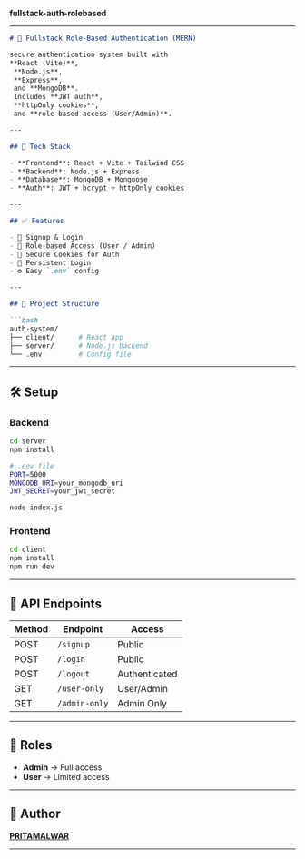 **fullstack-auth-rolebased**

---

````markdown
# 🔐 Fullstack Role-Based Authentication (MERN)

secure authentication system built with
**React (Vite)**,
 **Node.js**,
 **Express**,
 and **MongoDB**.
 Includes **JWT auth**,
 **httpOnly cookies**,
 and **role-based access (User/Admin)**.

---

## 🚀 Tech Stack

- **Frontend**: React + Vite + Tailwind CSS  
- **Backend**: Node.js + Express  
- **Database**: MongoDB + Mongoose  
- **Auth**: JWT + bcrypt + httpOnly cookies

---

## ✅ Features

- 📝 Signup & Login
- 🔐 Role-based Access (User / Admin)
- 🍪 Secure Cookies for Auth
- 🔄 Persistent Login
- ⚙️ Easy `.env` config

---

## 📁 Project Structure

```bash
auth-system/
├── client/      # React app
├── server/      # Node.js backend
└── .env         # Config file
````

---

## 🛠️ Setup

### Backend

```bash
cd server
npm install

# .env file
PORT=5000
MONGODB_URI=your_mongodb_uri
JWT_SECRET=your_jwt_secret

node index.js
```

### Frontend

```bash
cd client
npm install
npm run dev
```

---

## 🔐 API Endpoints

| Method | Endpoint      | Access        |
| ------ | ------------- | ------------- |
| POST   | `/signup`     | Public        |
| POST   | `/login`      | Public        |
| POST   | `/logout`     | Authenticated |
| GET    | `/user-only`  | User/Admin    |
| GET    | `/admin-only` | Admin Only    |

---

## 👤 Roles

* **Admin** → Full access
* **User** → Limited access

---

## 🙌 Author

[**PRITAMALWAR**](https://github.com/PRITAMALWAR)

---

```
